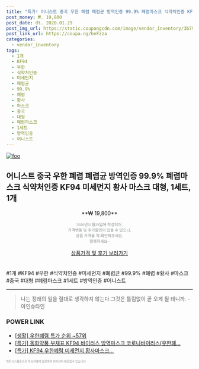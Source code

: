 ```yaml
--- 
title: "특가! 어니스트 중국 우한 폐렴 폐렴균 방역인증 99.9% 폐렴마스크 식약처인증 KF9..." 
post_money: ₩. 19,800 
post_date: dt. 2020.01.29 
post_img_url: https://static.coupangcdn.com/image/vendor_inventory/3b79/6a8114b02e0392c2a1792e1f7dcfb4e0b1b7fd2bb4c59d33b9e20bcee3d0.jpg 
post_link_url: https://coupa.ng/bnFzza 
categories: 
  - vendor_inventory 
tags: 
  - 1개 
  - KF94 
  - 우한 
  - 식약처인증 
  - 미세먼지 
  - 폐렴균 
  - 99.9% 
  - 폐렴 
  - 황사 
  - 마스크 
  - 중국 
  - 대형 
  - 폐렴마스크 
  - 1세트 
  - 방역인증 
  - 어니스트 
--- 
```

[![foo](https://static.coupangcdn.com/image/vendor_inventory/3b79/6a8114b02e0392c2a1792e1f7dcfb4e0b1b7fd2bb4c59d33b9e20bcee3d0.jpg)](https://coupa.ng/bnFzza) 

## 어니스트 중국 우한 폐렴 폐렴균 방역인증 99.9% 폐렴마스크 식약처인증 KF94 미세먼지 황사 마스크 대형, 1세트, 1개 
<p style="text-align: center;">**₩ 19,800**</p> 
<p style="text-align: center;"><span style="color: #898c8f; font-family: Georgia,Times,serif; font-size: 0.75em;">2020년01월29일에 작성되어, <br>가격변동 및 추가할인이 있을 수 있으니,<br> 상품 가격을 꼭!확인해주세요.<br>행복하세요~</span> 
</p>	 
<div markdown="0" style="text-align: center;"><a href="https://coupa.ng/bnFzza" class="btn btn--success">상품가격 및 후기 보러가기</a></div> 
<br><br> 
  #1개 #KF94 #우한 #식약처인증 #미세먼지 #폐렴균 #99.9% #폐렴 #황사 #마스크 #중국 #대형 #폐렴마스크 #1세트 #방역인증 #어니스트 
<hr> 

> 나는 장래의 일을 절대로 생각하지 않는다.그것은 틀림없이 곧 오게 될 테니까. -아인슈타인 


### POWER LINK

* <a href="https://blog.naver.com/sakai111/221787043404" target="_blank"> [생활] 우한폐렴 특가 순위 ~57위</a>
* <a href="https://blog.naver.com/an0733/221790368331" target="_blank">[특가] 동화약품 부채표 KF94 바이러스 방역마스크 코로나바이러스(우한폐...</a>
* <a href="https://blog.naver.com/sakai111/221789534479" target="_blank">[특가] KF94 우한폐렴 미세먼지 황사마스크...</a>

<span style="color: #898c8f; font-family: Georgia,Times,serif; font-size: 0.55em;">파트너스활동으로 작성자에게 일정액의 커미션이 제공될수 있습니다.</span> 
